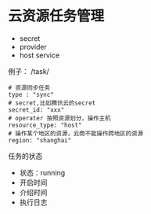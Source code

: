 # 云资源任务管理

+ secret
+ provider
+ host service

例子：
/task/
```
# 资源同步任务
type : "sync"
# secret,比如腾讯云的secret
secret_id: "xxx"
# operater 按照资源划分，操作主机
resource_type: "host"
# 操作某个地区的资源，云商不能操作跨地区的资源
region: "shanghai"
```

任务的状态
+ 状态：running
+ 开启时间
+ 介绍时间
+ 执行日志